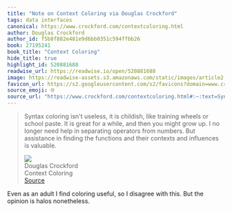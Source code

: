 ```yaml
---
title: "Note on Context Coloring via Douglas Crockford"
tags: data interfaces
canonical: https://www.crockford.com/contextcoloring.html
author: Douglas Crockford
author_id: f5b8f882e481e9d6bb0351c594ffbb26
book: 27195241
book_title: "Context Coloring"
hide_title: true
highlight_id: 520881688
readwise_url: https://readwise.io/open/520881688
image: https://readwise-assets.s3.amazonaws.com/static/images/article2.74d541386bbf.png
favicon_url: https://s2.googleusercontent.com/s2/favicons?domain=www.crockford.com
source_emoji: 🌐
source_url: "https://www.crockford.com/contextcoloring.html#:~:text=Syntax%20coloring%20isn%27t,influences%20is%20valuable."
---
```


> Syntax coloring isn't useless, it is childish, like training wheels or school paste. It is great for a while, and then you might grow up. I no longer need help in separating operators from numbers. But assistance in finding the functions and their contexts and influences is valuable.
> <div class="quoteback-footer"><div class="quoteback-avatar"><img class="mini-favicon" src="https://s2.googleusercontent.com/s2/favicons?domain=www.crockford.com"></div><div class="quoteback-metadata"><div class="metadata-inner"><span style="display:none">FROM:</span><div aria-label="Douglas Crockford" class="quoteback-author"> Douglas Crockford</div><div aria-label="Context Coloring" class="quoteback-title"> Context Coloring</div></div></div><div class="quoteback-backlink"><a target="_blank" aria-label="go to the full text of this quotation" rel="noopener" href="https://www.crockford.com/contextcoloring.html#:~:text=Syntax%20coloring%20isn%27t,influences%20is%20valuable." class="quoteback-arrow"> Source</a></div></div>

Even as an adult I find coloring useful, so I disagree with this. But the opinion is halos nonetheless.